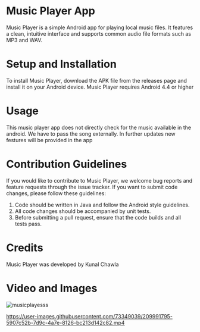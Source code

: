 # Music Player App
Music Player is a simple Android app for playing local music files. It features a clean, intuitive interface and supports common audio file formats such as MP3 and WAV.

# Setup and Installation
To install Music Player, download the APK file from the releases page and install it on your Android device. Music Player requires Android 4.4 or higher

# Usage
This music player app does not directly check for the music available in the android. We have to pass the song externally. In further updates new festures will be provided in the app

# Contribution Guidelines
If you would like to contribute to Music Player, we welcome bug reports and feature requests through the issue tracker. If you want to submit code changes, please follow these guidelines:

1. Code should be written in Java and follow the Android style guidelines.
2. All code changes should be accompanied by unit tests.
3. Before submitting a pull request, ensure that the code builds and all tests pass.

# Credits
Music Player was developed by Kunal Chawla

# Video and Images
![musicplayesss](https://user-images.githubusercontent.com/73349039/209991787-7e2e97a1-00ff-41ed-998e-32502ab4b52d.jpg)


https://user-images.githubusercontent.com/73349039/209991795-5907c52b-7d9c-4a7e-8126-bc213d142c82.mp4


